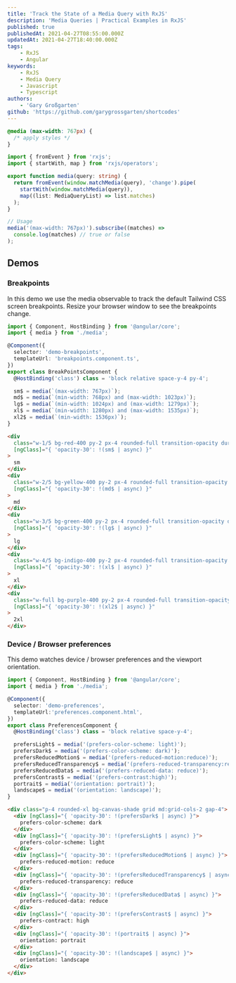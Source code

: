 ```yaml
---
title: 'Track the State of a Media Query with RxJS'
description: 'Media Queries | Practical Examples in RxJS'
published: true
publishedAt: 2021-04-27T08:55:00.000Z
updatedAt: 2021-04-27T18:40:00.000Z
tags:
    - RxJS
    - Angular
keywords:
    - RxJS
    - Media Query
    - Javascript
    - Typescript
authors:
    - 'Gary Großgarten'
github: 'https://github.com/garygrossgarten/shortcodes'
---
```


<div shortcode="code" tabs="usual.css">

```css
@media (max-width: 767px) {
  /* apply styles */
}
```

</div>

<div shortcode="code" tabs="media.ts">

```ts
import { fromEvent } from 'rxjs';
import { startWith, map } from 'rxjs/operators';

export function media(query: string) {
  return fromEvent(window.matchMedia(query), 'change').pipe(
    startWith(window.matchMedia(query)),
    map((list: MediaQueryList) => list.matches)
  );
}

// Usage
media('(max-width: 767px)').subscribe((matches) =>
  console.log(matches) // true or false
);
```

</div>

## Demos

### Breakpoints

In this demo we use the media observable to track the default Tailwind CSS screen breakpoints. Resize your browser window to see the breakpoints change.

<div shortcode="demos/breakpoints"></div>

<div shortcode="code" tabs="TS,HTML">

```ts
import { Component, HostBinding } from '@angular/core';
import { media } from './media';

@Component({
  selector: 'demo-breakpoints',
  templateUrl: 'breakpoints.component.ts',
})
export class BreakPointsComponent {
  @HostBinding('class') class = 'block relative space-y-4 py-4';

  sm$ = media(`(max-width: 767px)`);
  md$ = media(`(min-width: 768px) and (max-width: 1023px)`);
  lg$ = media(`(min-width: 1024px) and (max-width: 1279px)`);
  xl$ = media(`(min-width: 1280px) and (max-width: 1535px)`);
  xl2$ = media(`(min-width: 1536px)`);
}
```
```html
<div
  class="w-1/5 bg-red-400 py-2 px-4 rounded-full transition-opacity duration-100"
  [ngClass]="{ 'opacity-30': !(sm$ | async) }"
>
  sm
</div>
<div
  class="w-2/5 bg-yellow-400 py-2 px-4 rounded-full transition-opacity duration-100"
  [ngClass]="{ 'opacity-30': !(md$ | async) }"
>
  md
</div>
<div
  class="w-3/5 bg-green-400 py-2 px-4 rounded-full transition-opacity duration-100"
  [ngClass]="{ 'opacity-30': !(lg$ | async) }"
>
  lg
</div>
<div
  class="w-4/5 bg-indigo-400 py-2 px-4 rounded-full transition-opacity duration-100"
  [ngClass]="{ 'opacity-30': !(xl$ | async) }"
>
  xl
</div>
<div
  class="w-full bg-purple-400 py-2 px-4 rounded-full transition-opacity duration-100"
  [ngClass]="{ 'opacity-30': !(xl2$ | async) }"
>
  2xl
</div>
```

</div>


### Device / Browser preferences

This demo watches device / browser preferences and the viewport orientation.

<div shortcode="demos/preferences"></div>

<div shortcode="code" tabs="TS,HTML">

```ts
import { Component, HostBinding } from '@angular/core';
import { media } from './media';

@Component({
  selector: 'demo-preferences',
  templateUrl:'preferences.component.html',
})
export class PreferencesComponent {
  @HostBinding('class') class = 'block relative space-y-4';

  prefersLight$ = media('(prefers-color-scheme: light)');
  prefersDark$ = media('(prefers-color-scheme: dark)');
  prefersReducedMotion$ = media('(prefers-reduced-motion:reduce)');
  prefersReducedTransparency$ = media('(prefers-reduced-transparency:reduce)');
  prefersReducedData$ = media('(prefers-reduced-data: reduce)');
  prefersContrast$ = media('(prefers-contrast:high)');
  portrait$ = media('(orientation: portrait)');
  landscape$ = media('(orientation: landscape)');
}
```
```html
<div class="p-4 rounded-xl bg-canvas-shade grid md:grid-cols-2 gap-4">
  <div [ngClass]="{ 'opacity-30': !(prefersDark$ | async) }">
    prefers-color-scheme: dark
  </div>
  <div [ngClass]="{ 'opacity-30': !(prefersLight$ | async) }">
    prefers-color-scheme: light
  </div>
  <div [ngClass]="{ 'opacity-30': !(prefersReducedMotion$ | async) }">
    prefers-reduced-motion: reduce
  </div>
  <div [ngClass]="{ 'opacity-30': !(prefersReducedTransparency$ | async) }">
    prefers-reduced-transparency: reduce
  </div>
  <div [ngClass]="{ 'opacity-30': !(prefersReducedData$ | async) }">
    prefers-reduced-data: reduce
  </div>
  <div [ngClass]="{ 'opacity-30': !(prefersContrast$ | async) }">
    prefers-contract: high
  </div>
  <div [ngClass]="{ 'opacity-30': !(portrait$ | async) }">
    orientation: portrait
  </div>
  <div [ngClass]="{ 'opacity-30': !(landscape$ | async) }">
    orientation: landscape
  </div>
</div>
```